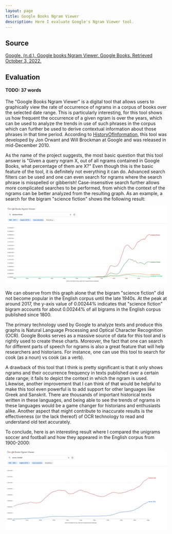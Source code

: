 ```yaml
---
layout: page
title: Google Books Ngram Viewer
description: Here I evaluate Google's Ngram Viewer tool.
---
```

## Source

[Google. (n.d.). Google books Ngram Viewer. Google Books. Retrieved October 3, 2022.](https://books.google.com/ngrams)

## Evaluation
#### TODO: 37 words

The "Google Books Ngram Viewer" is a digital tool that allows users to graphically view the rate of occurrence of ngrams in a corpus of books over the selected date range. This is particularly interesting, for this tool shows us how frequent the occurrence of a given ngram is over the years, which can be used to analyze the trends in use of such phrases in the corpus which can further be used to derive contextual information about those phrases in that time period. According to [HistoryOfInformation](https://www.historyofinformation.com/detail.php?id=3786), this tool was developed by Jon Orwant and Will Brockman at Google and was released in mid-December 2010.

As the name of the project suggests, the most basic question that this tool answer is "Given a query ngram X, out of all ngrams contained in Google Books, what percentage of them are X?" Even though this is the basic feature of the tool, it is definitely not everything it can do. Advanced search filters can be used and one can even search for ngrams where the search phrase is misspelled or gibberish! Case-insensitive search further allows more complicated searches to be performed, from which the context of the ngrams can be better analyzed from the resulting graph. As an example, a search for the bigram "science fiction" shows the following result:

<img src="../assets/fiction.png" alt="science fiction bigram search" width="800"/>

We can observe from this graph alone that the bigram "science fiction" did not become popular in the English corpus until the late 1940s. At the peak at around 2017, the y-axis value of 0.00244% indicates that "science fiction" bigram accounts for about 0.00244% of all bigrams in the English corpus published since 1800.

The primary technology used by Google to analyze texts and produce this graphs is Natural Language Processing and Optical Character Recognition (OCR). Google Books serves as a massive source of data for this tool and is rightly used to create these charts. Moreover, the fact that one can search for different parts of speech for ngrams is also a great feature that will help researchers and historians. For instance, one can use this tool to search for cook (as a noun) vs cook (as a verb). 


A drawback of this tool that I think is pretty significant is that it only shows ngrams and their occurrence frequency in texts published over a certain date range; it fails to depict the context in which the ngram is used. Likewise, another improvement that I can think of that would be helpful to make this tool even powerful is to add support for other languages like Greek and Sanskrit. There are thousands of important historical texts written in these languages, and being able to see the trends of ngrams in these languages would be a game changer for historians and enthusiasts alike. Another aspect that might contribute to inaccurate results is the effectiveness (or the lack thereof) of OCR technology to read and understand old text accurately.

To conclude, here is an interesting result where I compared the unigrams soccer and football and how they appeared in the English corpus from 1900-2000:

<img src="../assets/football.png" alt="soccer vs football unigram" width="800"/>